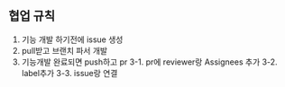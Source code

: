 ## 협업 규칙
1. 기능 개발 하기전에 issue 생성
2. pull받고 브랜치 파서 개발
3. 기능개발 완료되면 push하고 pr
  3-1. pr에 reviewer랑 Assignees 추가
  3-2. label추가
  3-3. issue랑 연결
